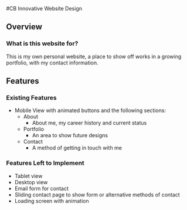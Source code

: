 #CB Innovative Website Design

## Overview

### What is this website for?

This is my own personal website, a place to show off works in a growing portfolio, with my contact information.  

## Features

### Existing Features
- Mobile View with animated buttons and the following sections:
	- About
		- About me, my career history and current status
	- Portfolio
		- An area to show future designs
	- Contact
		- A method of getting in touch with me
 
### Features Left to Implement
- Tablet view
- Desktop view
- Email form for contact
- Sliding contact page to show form or alternative methods of contact
- Loading screen with animation


